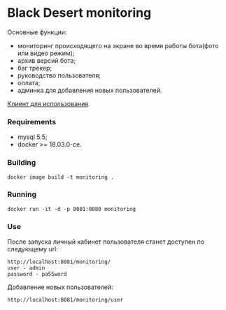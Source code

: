# Black Desert monitoring

Основные функции:
- мониторинг происходящего на экране во время работы бота(фото или видео режим);
- архив версий бота;
- баг трекер;
- руководство пользователя;
- оплата;
- админка для добавления новых пользователей.

[Клиент для использования](https://github.com/Symb1OS/fishing).

### Requirements

- mysql 5.5;
- docker >= 18.03.0-ce.

### Building

```
docker image build -t monitoring .

```

### Running

```
docker run -it -d -p 8081:8080 monitoring

```

### Use

После запуска личный кабинет пользователя станет доступен по следующему url:

```
http://localhost:8081/monitoring/
user - admin
password - pa55word

```

Добавление новых пользователей:

```
http://localhost:8081/monitoring/user

```